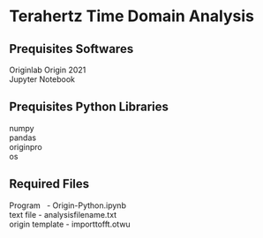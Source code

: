 # Terahertz Time Domain Analysis

## Prequisites Softwares
Originlab Origin 2021\
Jupyter Notebook

## Prequisites Python Libraries
numpy\
pandas\
originpro\
os

## Required Files
Program &nbsp; - Origin-Python.ipynb\
text file       - analysisfilename.txt\
origin template - importtofft.otwu
